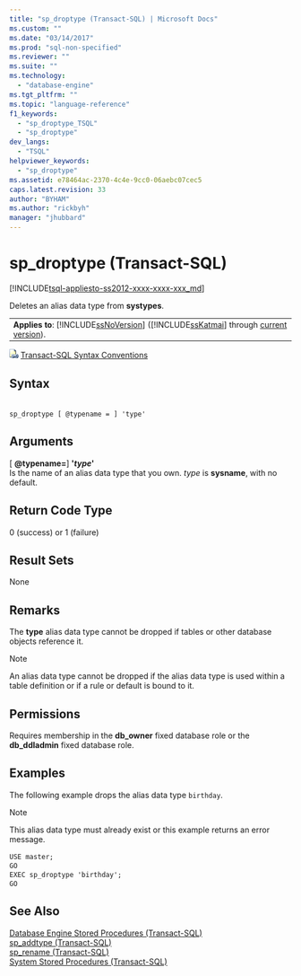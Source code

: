 ```yaml
---
title: "sp_droptype (Transact-SQL) | Microsoft Docs"
ms.custom: ""
ms.date: "03/14/2017"
ms.prod: "sql-non-specified"
ms.reviewer: ""
ms.suite: ""
ms.technology: 
  - "database-engine"
ms.tgt_pltfrm: ""
ms.topic: "language-reference"
f1_keywords: 
  - "sp_droptype_TSQL"
  - "sp_droptype"
dev_langs: 
  - "TSQL"
helpviewer_keywords: 
  - "sp_droptype"
ms.assetid: e78464ac-2370-4c4e-9cc0-06aebc07cec5
caps.latest.revision: 33
author: "BYHAM"
ms.author: "rickbyh"
manager: "jhubbard"
---
```

# sp_droptype (Transact-SQL)
[!INCLUDE[tsql-appliesto-ss2012-xxxx-xxxx-xxx_md](../../includes/tsql-appliesto-ss2012-xxxx-xxxx-xxx-md.md)]

  Deletes an alias data type from **systypes**.  
  
||  
|-|  
|**Applies to**: [!INCLUDE[ssNoVersion](../../includes/ssnoversion-md.md)] ([!INCLUDE[ssKatmai](../../includes/sskatmai-md.md)] through [current version](http://go.microsoft.com/fwlink/p/?LinkId=299658)).|  
  
 ![Topic link icon](../../database-engine/configure-windows/media/topic-link.gif "Topic link icon") [Transact-SQL Syntax Conventions](../../t-sql/language-elements/transact-sql-syntax-conventions-transact-sql.md)  
  
## Syntax  
  
```  
  
sp_droptype [ @typename = ] 'type'  
```  
  
## Arguments  
 [ **@typename=**] **'***type***'**  
 Is the name of an alias data type that you own. *type* is **sysname**, with no default.  
  
## Return Code Type  
 0 (success) or 1 (failure)  
  
## Result Sets  
 None  
  
## Remarks  
 The **type** alias data type cannot be dropped if tables or other database objects reference it.  
  
> [!NOTE]  
>  An alias data type cannot be dropped if the alias data type is used within a table definition or if a rule or default is bound to it.  
  
## Permissions  
 Requires membership in the **db_owner** fixed database role or the **db_ddladmin** fixed database role.  
  
## Examples  
 The following example drops the alias data type `birthday`.  
  
> [!NOTE]  
>  This alias data type must already exist or this example returns an error message.  
  
```  
USE master;  
GO  
EXEC sp_droptype 'birthday';  
GO  
```  
  
## See Also  
 [Database Engine Stored Procedures &#40;Transact-SQL&#41;](../../relational-databases/system-stored-procedures/database-engine-stored-procedures-transact-sql.md)   
 [sp_addtype &#40;Transact-SQL&#41;](../../relational-databases/system-stored-procedures/sp-addtype-transact-sql.md)   
 [sp_rename &#40;Transact-SQL&#41;](../../relational-databases/system-stored-procedures/sp-rename-transact-sql.md)   
 [System Stored Procedures &#40;Transact-SQL&#41;](../../relational-databases/system-stored-procedures/system-stored-procedures-transact-sql.md)  
  
  